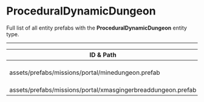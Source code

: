 # ProceduralDynamicDungeon
Full list of all <Badge type="warning" text="2"/> entity prefabs with the **ProceduralDynamicDungeon** entity type.

---
| ID & Path |
| --- |
| <a href="#3461158248"><Badge id="3461158248" type="tip" text="#"/></a> <Badge type="tip" text="3461158248"/> <br> assets/prefabs/missions/portal/minedungeon.prefab |
| <a href="#2614965312"><Badge id="2614965312" type="tip" text="#"/></a> <Badge type="tip" text="2614965312"/> <br> assets/prefabs/missions/portal/xmasgingerbreaddungeon.prefab |
